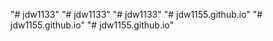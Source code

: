 "# jdw1133" 
"# jdw1133" 
"# jdw1133" 
"# jdw1155.github.io" 
"# jdw1155.github.io" 
"# jdw1155.github.io" 
